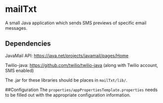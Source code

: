 # mailTxt
A small Java application which sends SMS previews of specific email messages.


## Dependencies 
JavaMail API: https://java.net/projects/javamail/pages/Home

Twilio-java: https://github.com/twilio/twilio-java (along with Twilio account, SMS enabled)

The .jar for these libraries should be places in `mailTxt/lib/`.


##Configuration
The `properties/appPropertiesTemplate.properties` needs to be filled out with the appropriate configuration information. 
